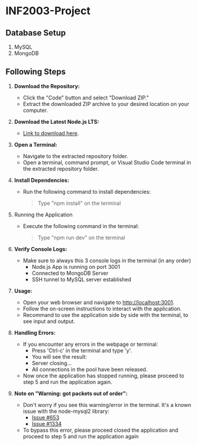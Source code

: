 # INF2003-Project

## Database Setup
1. MySQL
2. MongoDB   

## Following Steps
1. **Download the Repository:**
   - Click the "Code" button and select "Download ZIP."
   - Extract the downloaded ZIP archive to your desired location on your computer.

2. **Download the Latest Node.js LTS:**
   - [Link to download here](https://nodejs.org/en/download).

3. **Open a Terminal:**
   - Navigate to the extracted repository folder.
   - Open a terminal, command prompt, or Visual Studio Code terminal in the extracted repository folder.
   
4. **Install Dependencies:**
   - Run the following command to install dependencies:
      > Type "npm install" on the terminal
  
5. Running the Application
   - Execute the following command in the terminal:
      > Type "npm run dev" on the terminal

6. **Verify Console Logs:**
   - Make sure to always this 3 console logs in the terminal (in any order)
      - Node.js App is running on port 3001
      - Connected to MongoDB Server
      - SSH tunnel to MySQL server established

7. **Usage:**
   - Open your web browser and navigate to [http://localhost:3001](http://localhost:3001).
   - Follow the on-screen instructions to interact with the application.
   - Recommand to use the application side by side with the terminal, to see input and output.

8. **Handling Errors:**
   - If you encounter any errors in the webpage or terminal:
     - Press 'Ctrl-c' in the terminal and type 'y'.
     - You will see the result:
      - Server closing...
      - All connections in the pool have been released.
   - Now once the application has stopped running, please proceed to step 5 and run the application again.

9. **Note on "Warning: got packets out of order":**
   - Don't worry if you see this warning/error in the terminal. It's a known issue with the node-mysql2 library:
     - [Issue #653](https://github.com/sidorares/node-mysql2/issues/653)
     - [Issue #1334](https://github.com/sidorares/node-mysql2/issues/1334)
   - To bypass this error, please proceed closed the application and proceed to step 5 and run the application again

